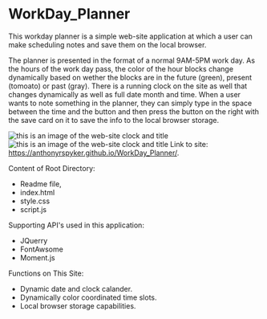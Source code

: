 # WorkDay_Planner
  This workday planner is a simple web-site application at which a user can make scheduling notes and save them on the local browser.  
  
  The planner is presented in the format of a normal 9AM-5PM work day.  As the hours of the work day pass, the color of the hour blocks change dynamically based on wether the blocks are in the future (green), present (tomoato) or past (gray).  There is a running clock on the site as well that changes dynamically as well as full date month and time.  When a user wants to note something in the planner, they can simply type in the space between the time and the button and then press the button on the right with the save card on it to save the info to the local browser storage.
  
  
  ![this is an image of the web-site clock and title](![images/Dynamic1.png)
  ![this is an image of the web-site clock and title](![images/Dynamic2.png)
  Link to site: https://anthonyrspyker.github.io/WorkDay_Planner/.
  
  Content of Root Directory:
  - Readme file,
  - index.html
  - style.css
  - script.js
  
  Supporting API's used in this application:
  - JQuerry
  - FontAwsome
  - Moment.js
  
  Functions on This Site:
  - Dynamic date and clock calander.
  - Dynamically color coordinated time slots.
  - Local browser storage capabilities.
  

